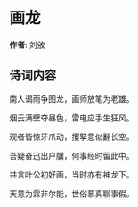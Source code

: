 # 画龙

**作者**: 刘攽

## 诗词内容

南人谒雨争图龙，画师放笔为老雄。

烟云满壁夺昼色，雷电应手生狂风。

观者皆惊牙爪动，攫拏意似翻长空。

吾疑奋迅出户牖，何事经时留此中。

共言叶公初好画，当时亦有神龙下。

天意为霖非尔能，世俗慕真聊事假。

